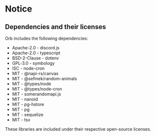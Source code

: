 # Notice

## Dependencies and their licenses

Orb includes the following dependencies:

- Apache-2.0 - discord.js
- Apache-2.0 - typescript
- BSD-2-Clause - dotenv
- GPL-3.0 - symbology
- ISC - node-cron
- MIT - @napi-rs/canvas
- MIT - @sefinek/random-animals
- MIT - @types/node
- MIT - @types/node-cron
- MIT - somerandomapi.js
- MIT - nanoid
- MIT - pg-hstore
- MIT - pg
- MIT - sequelize
- MIT - tsx

These libraries are included under their respective open-source licenses.
